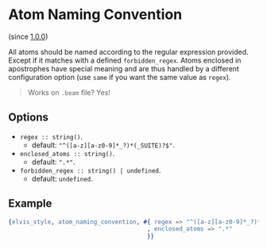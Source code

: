 # Atom Naming Convention

(since [1.0.0](https://github.com/inaka/elvis_core/releases/tag/1.0.0))

All atoms should be named according to the regular expression provided.
Except if it matches with a defined `forbidden_regex`.
Atoms enclosed in apostrophes have special meaning and are thus handled
by a different configuration option (use `same` if you want the same value as `regex`).

> Works on `.beam` file? Yes!

## Options

- `regex :: string()`.
  - default: `"^([a-z][a-z0-9]*_?)*(_SUITE)?$"`.
- `enclosed_atoms :: string()`.
  - default: `".*"`.
- `forbidden_regex :: string() | undefined`.
  - default: `undefined`.

## Example

```erlang
{elvis_style, atom_naming_convention, #{ regex => "^([a-z][a-z0-9]*_?)*(_SUITE)?$"
                                       , enclosed_atoms => ".*"
                                       }}
```

